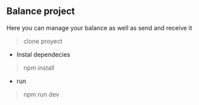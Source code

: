 ## Balance project

Here you can manage your balance as well as send and receive it

> clone proyect

- Instal dependecies

> npm install

- run

> npm run dev